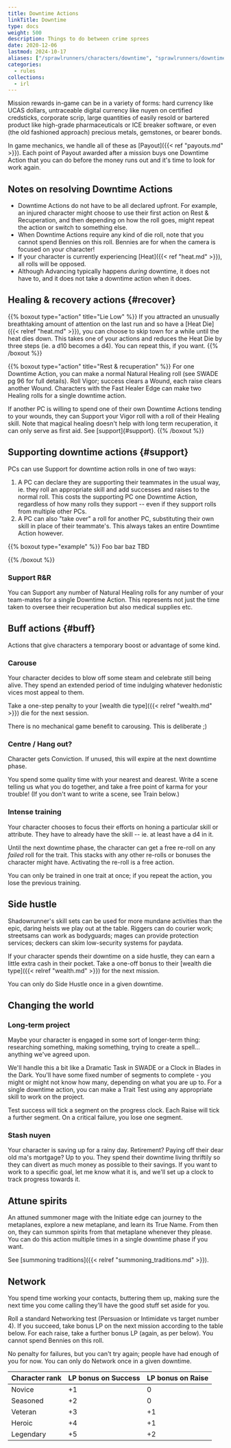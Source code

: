 ```yaml
--- 
title: Downtime Actions
linkTitle: Downtime
type: docs     
weight: 500 
description: Things to do between crime sprees 
date: 2020-12-06
lastmod: 2024-10-17
aliases: ["/sprawlrunners/characters/downtime", "sprawlrunners/downtime/downtime"]
categories:
  - rules
collections:
  - irl  
--- 
```


Mission rewards in-game can be in a variety of forms: hard currency like UCAS dollars, untraceable digital currency like nuyen on certified credsticks, corporate scrip, large quantities of easily resold or bartered product like high-grade pharmaceuticals or ICE breaker software, or even (the old fashioned approach) precious metals, gemstones, or bearer bonds. 

In game mechanics, we handle all of these as [Payout]({{< ref "payouts.md" >}}). Each point of Payout awarded after a mission buys one Downtime Action that you can do before the money runs out and it's time to look for work again.

## Notes on resolving Downtime Actions

- Downtime Actions do not have to be all declared upfront. For example, an injured character might choose to use their first action on Rest & Recuperation, and then depending on how the roll goes, might repeat the action or switch to something else.
- When Downtime Actions require any kind of die roll, note that you cannot spend Bennies on this roll. Bennies are for when the camera is focused on your character!
- If your character is currently experiencing [Heat]({{< ref "heat.md" >}}), all rolls will be opposed. 
- Although Advancing typically happens _during_ downtime, it does not have to, and it does not take a downtime action when it does.

## Healing & recovery actions {#recover}

{{% boxout type="action" title="Lie Low" %}}
If you attracted an unusually breathtaking amount of attention on the last run and so have a [Heat Die]({{< relref "heat.md" >}}), you can choose to skip town for a while until the heat dies down. This takes one of your actions and reduces the Heat Die by three steps (ie. a d10 becomes a d4). You can repeat this, if you want.
{{% /boxout %}}


{{% boxout type="action" title="Rest & recuperation" %}}
For one Downtime Action, you can make a normal Natural Healing roll (see SWADE pg 96 for full details). Roll Vigor; success clears a Wound, each raise clears another Wound. Characters with the Fast Healer Edge can make two Healing rolls for a single downtime action.

If another PC is willing to spend one of their own Downtime Actions tending to your wounds, they can Support your Vigor roll with a roll of their Healing skill. Note that magical healing doesn't help with long term recuperation, it can only serve as first aid. See [support]{#support}.
{{% /boxout %}}





## Supporting downtime actions {#support}

PCs can use Support for downtime action rolls in one of two ways:

1. A PC can declare they are supporting their teammates in the usual way, ie. they roll an appropriate skill and add successes and raises to the normal roll. This costs the supporting PC one Downtime Action, regardless of how many rolls they support -- even if they support rolls from multiple other PCs.
1. A PC can also "take over" a roll for another PC, substituting their own skill in place of their teammate's. This always takes an entire Downtime Action however.

{{% boxout type="example" %}}
Foo bar baz TBD

{{% /boxout %}}




### Support R&R

You can Support any number of Natural Healing rolls for any number of your team-mates for a single Downtime Action. This represents not just the time taken to oversee their recuperation but also medical supplies etc. 

## Buff actions {#buff}

Actions that give characters a temporary boost or advantage of some kind.

### Carouse

<!-- TODO rewrite -->

Your character decides to blow off some steam and celebrate still being alive. They spend an extended period of time indulging whatever hedonistic vices most appeal to them.

Take a one-step penalty to your [wealth die type]({{< relref "wealth.md" >}}) die for the next session.

There is no mechanical game benefit to carousing. This is deliberate ;)

### Centre / Hang out?

<!-- TODO --> Character gets Conviction. If unused, this will expire at the next downtime phase.

You spend some quality time with your nearest and dearest. Write a scene telling us what you do together, and take a free point of karma for your trouble! (If you don't want to write a scene, see Train below.)

### Intense training

Your character chooses to focus their efforts on honing a particular skill or attribute. They have to already have the skill -- ie. at least have a d4 in it.

Until the next downtime phase, the character can get a free re-roll on any _failed_ roll for the trait. This stacks with any other re-rolls or bonuses the character might have. Activating the re-roll is a free action.

You can only be trained in one trait at once; if you repeat the action, you lose the previous training.
   
## Side hustle

Shadowrunner's skill sets can be used for more mundane activities than the epic, daring heists we play out at the table. Riggers can do courier work; streetsams can work as bodyguards; mages can provide protection services; deckers can skim low-security systems for paydata.

If your character spends their downtime on a side hustle, they can earn a little extra cash in their pocket. Take a one-off bonus to their [wealth die type]({{< relref "wealth.md" >}}) for the next mission.

You can only do Side Hustle once in a given downtime. 

## Changing the world

### Long-term project

Maybe your character is engaged in some sort of longer-term thing: researching something, making something, trying to create a spell... anything we've agreed upon.

We'll handle this a bit like a Dramatic Task in SWADE or a Clock in Blades in the Dark. You'll have some fixed number of segments to complete - you might or might not know how many, depending on what you are up to. For a single downtime action, you can make a Trait Test using any appropriate skill to work on the project.

Test success will tick a segment on the progress clock. Each Raise will tick a further segment. On a critical failure, you lose one segment. 

### Stash nuyen

Your character is saving up for a rainy day. Retirement? Paying off their dear old ma's mortgage? Up to you. They spend their downtime living thriftily so they can divert as much money as possible to their savings. If you want to work to a specific goal, let me know what it is, and we'll set up a clock to track progress towards it.

<!-- ARCHIVE -->





## Attune spirits

An attuned summoner mage with the Initiate edge can journey to the metaplanes, explore a new metaplane, and learn its True Name. From then on, they can summon spirits from that metaplane whenever they please. You can do this action multiple times in a single downtime phase if you want.

See [summoning traditions]({{< relref "summoning_traditions.md" >}}).





## Network

You spend time working your contacts, buttering them up, making sure the next time you come calling they'll have the good stuff set aside for you.

Roll a standard Networking test (Persuasion or Intimidate vs target number 4). If you succeed, take bonus LP on the next mission according to the table below. For each raise, take a further bonus LP (again, as per below). You cannot spend Bennies on this roll.

No penalty for failures, but you can't try again; people have had enough of you for now. You can only do Network once in a given downtime.

| Character rank | LP bonus on Success | LP bonus on Raise |
|----------------|---------------------|-------------------|
| Novice         | +1                  | 0                 |
| Seasoned       | +2                  | 0                |
| Veteran        | +3                  | +1                |
| Heroic         | +4                  | +1                |
| Legendary      | +5                  | +2                |






